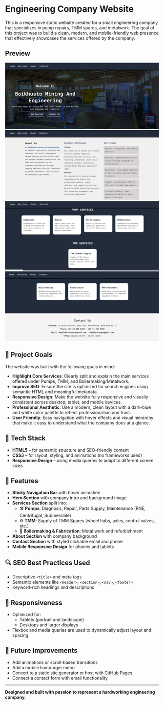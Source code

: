 # Engineering Company Website

This is a responsive static website created for a small engineering company that specializes in pump repairs, TMM spares, and metalwork.
The goal of this project was to build a clean, modern, and mobile-friendly web presence that effectively showcases the services offered by the company.

## Preview
![Website Preview](img/preview(3).png)
![Website Preview](img/preview(1).png)
![Website Preview](img/preview(4).png)
![Website Preview](img/preview(2).png)

## 🌟 Project Goals

The website was built with the following goals in mind:

- **Highlight Core Services**: Clearly split and explain the main services offered under Pumps, TMM, and Boilermaking/Metalwork.
- **Improve SEO**: Ensure the site is optimized for search engines using semantic HTML and meaningful metadata.
- **Responsive Design**: Make the website fully responsive and visually consistent across desktop, tablet, and mobile devices.
- **Professional Aesthetic**: Use a modern, clean layout with a dark-blue and white color palette to reflect professionalism and trust.
- **User Friendly**: Easy navigation with hover effects and visual hierarchy that make it easy to understand what the company does at a glance.

## 🧰 Tech Stack

- **HTML5** – for semantic structure and SEO-friendly content
- **CSS3** – for layout, styling, and animations (no frameworks used)
- **Responsive Design** – using media queries to adapt to different screen sizes

## 📌 Features

- **Sticky Navigation Bar** with hover animation
- **Hero Section** with company intro and background image
- **Services Section** split into:
  - 🛠️ **Pumps**: Diagnosis, Repair, Parts Supply, Maintenance (RNE, Centrifugal, Submersible)
  - ⚙️ **TMM**: Supply of TMM Spares (wheel hubs, axles, control valves, etc.)
  - 🔧 **Boilermaking & Fabrication**: Metal work and refurbishment
- **About Section** with company background
- **Contact Section** with styled clickable email and phone
- **Mobile Responsive Design** for phones and tablets

## 🔍 SEO Best Practices Used

- Descriptive `<title>` and meta tags
- Semantic elements like `<header>`, `<section>`, `<nav>`, `<footer>`
- Keyword-rich headings and descriptions

## 📱 Responsiveness

- Optimized for:
  - Tablets (portrait and landscape)
  - Desktops and larger displays
- Flexbox and media queries are used to dynamically adjust layout and spacing

## 🚀 Future Improvements

- Add animations or scroll-based transitions
- Add a mobile hamburger menu
- Convert to a static site generator or host with GitHub Pages
- Connect a contact form with email functionality

---

**Designed and built with passion to represent a hardworking engineering company.**

